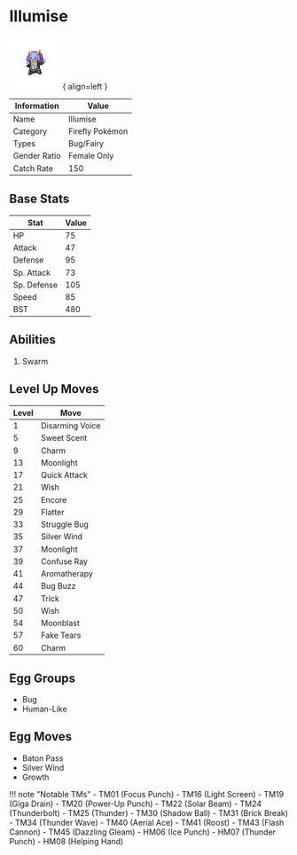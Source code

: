 # Illumise

![Illumise](../images/pokemon/314.png){ align=left }

| Information | Value |
|------------|--------|
| Name | Illumise |
| Category | Firefly Pokémon |
| Types | Bug/Fairy |
| Gender Ratio | Female Only |
| Catch Rate | 150 |

## Base Stats

| Stat | Value |
|------|-------|
| HP | 75 |
| Attack | 47 |
| Defense | 95 |
| Sp. Attack | 73 |
| Sp. Defense | 105 |
| Speed | 85 |
| BST | 480 |

## Abilities
1. Swarm

## Level Up Moves
| Level | Move |
|-------|------|
| 1 | Disarming Voice |
| 5 | Sweet Scent |
| 9 | Charm |
| 13 | Moonlight |
| 17 | Quick Attack |
| 21 | Wish |
| 25 | Encore |
| 29 | Flatter |
| 33 | Struggle Bug |
| 35 | Silver Wind |
| 37 | Moonlight |
| 39 | Confuse Ray |
| 41 | Aromatherapy |
| 44 | Bug Buzz |
| 47 | Trick |
| 50 | Wish |
| 54 | Moonblast |
| 57 | Fake Tears |
| 60 | Charm |

## Egg Groups
- Bug
- Human-Like

## Egg Moves
- Baton Pass
- Silver Wind
- Growth

!!! note "Notable TMs"
    - TM01 (Focus Punch)
    - TM16 (Light Screen)
    - TM19 (Giga Drain)
    - TM20 (Power-Up Punch)
    - TM22 (Solar Beam)
    - TM24 (Thunderbolt)
    - TM25 (Thunder)
    - TM30 (Shadow Ball)
    - TM31 (Brick Break)
    - TM34 (Thunder Wave)
    - TM40 (Aerial Ace)
    - TM41 (Roost)
    - TM43 (Flash Cannon)
    - TM45 (Dazzling Gleam)
    - HM06 (Ice Punch)
    - HM07 (Thunder Punch)
    - HM08 (Helping Hand)
